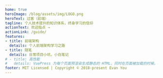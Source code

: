 ```yaml
---
home: true
heroImage: /blog/assets/img/LOGO.png
heroText: 过客（前端）
tagline: 个人技术提升的知识体系，终身学习的信仰
actionText: 欢迎指点 →
actionLink: /guide/
features:
- title: 前端架构
  details: 个人前端架构学习之路
- title: 随笔
  details: 日常项目小坑，小白笔记
# - title: 高性能
#   details: VuePress 为每个页面预渲染生成静态的 HTML，同时在页面被加载的时候，将作为 SPA 运行。
footer: MIT Licensed | Copyright © 2018-present Evan You
---
```


<!-- <img :src="$withBase('/blog/assets/img/LOGO.png')" alt="foo"> -->
